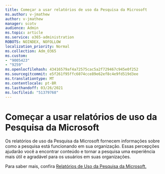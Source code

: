 ```yaml
---
title: Começar a usar relatórios de uso da Pesquisa da Microsoft
ms.author: v-jmathew
author: v-jmathew
manager: scotv
audience: Admin
ms.topic: article
ms.service: o365-administration
ROBOTS: NOINDEX, NOFOLLOW
localization_priority: Normal
ms.collection: Adm_O365
ms.custom:
- "9005423"
- "9259"
ms.openlocfilehash: 43416579af4a72575cac5a2f729467c945e0f252
ms.sourcegitcommit: e5f261f95ffc6074cce89e62ef8c4e9fd519d3ee
ms.translationtype: MT
ms.contentlocale: pt-BR
ms.lasthandoff: 03/26/2021
ms.locfileid: "51379768"
---
```

# <a name="get-started-with-using-microsoft-search-usage-reports"></a>Começar a usar relatórios de uso da Pesquisa da Microsoft

Os relatórios de uso da Pesquisa da Microsoft fornecem informações sobre como a pesquisa está funcionando em sua organização. Essas percepções ajudarão você a encontrar conteúdo e tornar a pesquisa uma experiência mais útil e agradável para os usuários em suas organizações.

Para saber mais, confira [Relatórios de Uso da Pesquisa da Microsoft.](https://go.microsoft.com/fwlink/?linkid=2152048)
